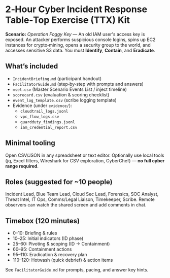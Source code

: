 # 2‑Hour Cyber Incident Response Table‑Top Exercise (TTX) Kit

**Scenario:** *Operation Foggy Key* — An old IAM user's access key is exposed. An attacker performs suspicious console logins, spins up EC2 instances for crypto‑mining, opens a security group to the world, and accesses sensitive S3 data. You must **Identify**, **Contain**, and **Eradicate**.

## What’s included
- `IncidentBriefing.md` (participant handout)
- `FacilitatorGuide.md` (step‑by‑step with prompts and answers)
- `msel.csv` (Master Scenario Events List / inject timeline)
- `scorecard.csv` (evaluation & scoring checklist)
- `event_log_template.csv` (scribe logging template)
- Evidence (under `evidence/`):
  - `cloudtrail_logs.jsonl`
  - `vpc_flow_logs.csv`
  - `guardduty_findings.jsonl`
  - `iam_credential_report.csv`

## Minimal tooling
Open CSV/JSON in any spreadsheet or text editor. Optionally use local tools (jq, Excel filters, Wireshark for CSV exploration, CyberChef) — **no full cyber range required**.

## Roles (suggested for ~10 people)
Incident Lead, Blue Team Lead, Cloud Sec Lead, Forensics, SOC Analyst, Threat Intel, IT Ops, Comms/Legal Liaison, Timekeeper, Scribe. Remote observers can watch the shared screen and add comments in chat.

## Timebox (120 minutes)
- 0–10: Briefing & rules
- 10–25: Initial indicators (ID phase)
- 25–60: Pivoting & scoping (ID → Containment)
- 60–95: Containment actions
- 95–110: Eradication & recovery plan
- 110–120: Hotwash (quick debrief) & action items

See `FacilitatorGuide.md` for prompts, pacing, and answer key hints.
